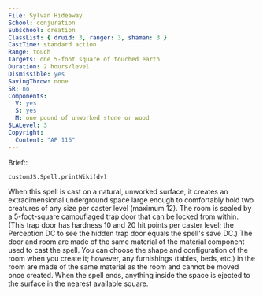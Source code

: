 ```yaml
---
File: Sylvan Hideaway
School: conjuration
Subschool: creation
ClassList: { druid: 3, ranger: 3, shaman: 3 }
CastTime: standard action
Range: touch
Targets: one 5-foot square of touched earth
Duration: 2 hours/level
Dismissible: yes
SavingThrow: none
SR: no
Components:
  V: yes
  S: yes
  M: one pound of unworked stone or wood
SLALevel: 3
Copyright:
  Content: "AP 116"
---
```

Brief:: 

```dataviewjs
customJS.Spell.printWiki(dv)
```

When this spell is cast on a natural, unworked surface, it creates an extradimensional underground space large enough to comfortably hold two creatures of any size per caster level (maximum 12). The room is sealed by a 5-foot-square camouflaged trap door that can be locked from within. (This trap door has hardness 10 and 20 hit points per caster level; the Perception DC to see the hidden trap door equals the spell's save DC.) The door and room are made of the same material of the material component used to cast the spell. You can choose the shape and configuration of the room when you create it; however, any furnishings (tables, beds, etc.) in the room are made of the same material as the room and cannot be moved once created. When the spell ends, anything inside the space is ejected to the surface in the nearest available square.
